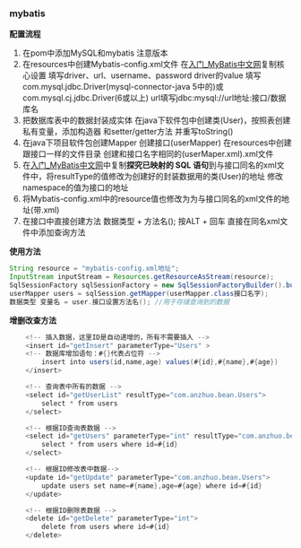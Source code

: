 ### mybatis

**配置流程**

1. 在pom中添加MySQL和mybatis  注意版本
2. 在resources中创建Mybatis-config.xml文件 在[入门_MyBatis中文网](https://mybatis.net.cn/getting-started.html)复制核心设置 填写driver、url、username、password   driver的value 填写com.mysql.jdbc.Driver(mysql-connector-java 5中的)或com.mysql.cj.jdbc.Driver(6或以上)   url填写jdbc:mysql://url地址:接口/数据库名
3. 把数据库表中的数据封装成实体 在java下软件包中创建类(User)，按照表创建私有变量，添加构造器 和setter/getter方法 并重写toString()
4. 在java下项目软件包创建Mapper 创建接口(userMapper) 在resources中创建跟接口一样的文件目录 创建和接口名字相同的(userMaper.xml).xml文件
5. 在[入门_MyBatis中文网](https://mybatis.net.cn/getting-started.html)中复制**探究已映射的 SQL 语句**到与接口同名的xml文件中，将resultType的值修改为创建好的封装数据用的类(User)的地址  修改namespace的值为接口的地址
6. 将Mybatis-config.xml中的resource值也修改为为与接口同名的xml文件的地址(带.xml)
7. 在接口中直接创建方法 数据类型 + 方法名();  按ALT + 回车 直接在同名xml文件中添加查询方法

**使用方法**

```java
String resource = "mybatis-config.xml地址";
InputStream inputStream = Resources.getResourceAsStream(resource);
SqlSessionFactory sqlSessionFactory = new SqlSessionFactoryBuilder().build(inputStream);
userMapper users = sqlSession.getMapper(userMapper.class接口名字);
数据类型 变量名 = user.接口设置方法名(); //用于存储查询到的数据
```

**增删改查方法**

```java
    <!-- 插入数据，这里ID是自动递增的，所有不需要插入 -->
    <insert id="getInsert" parameterType="Users" >
    <!-- 数据库增加语句：#{}代表占位符 -->
        insert into users(id,name,age) values(#{id},#{name},#{age})
    </insert>

    <!-- 查询表中所有的数据 -->
    <select id="getUserList" resultType="com.anzhuo.bean.Users">
        select * from users
    </select>

    <!-- 根据ID查询表数据 -->
    <select id="getUsers" parameterType="int" resultType="com.anzhuo.bean.Users">
        select * from users where id=#{id}
    </select>

    <!-- 根据ID修改表中数据-->
    <update id="getUpdate" parameterType="com.anzhuo.bean.Users">
        update users set name=#{name},age=#{age} where id=#{id}
    </update>

    <!-- 根据ID删除表数据 -->
    <delete id="getDelete" parameterType="int">
        delete from users where id=#{id}
    </delete>
```

